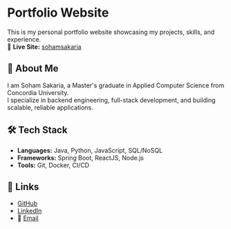 # Portfolio Website

This is my personal portfolio website showcasing my projects, skills, and experience.  
🔗 **Live Site:** [sohamsakaria](https://sohamsakaria.vercel.app/)

## 🚀 About Me
I am Soham Sakaria, a Master's graduate in Applied Computer Science from Concordia University.  
I specialize in backend engineering, full-stack development, and building scalable, reliable applications.

## 🛠 Tech Stack
- **Languages:** Java, Python, JavaScript, SQL/NoSQL  
- **Frameworks:** Spring Boot, ReactJS, Node.js  
- **Tools:** Git, Docker, CI/CD  

## 🔗 Links
- [GitHub](https://github.com/Soham-2411)  
- [LinkedIn](https://www.linkedin.com/in/soham-sakaria-13251718b/)  
- 📧 [Email](mailto:soham.s2411@gmail.com)
